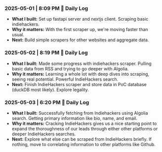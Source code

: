 ### 2025-05-01 | 8:09 PM 🧭 Daily Log

- **What I built:** Set up fastapi server and nextjs client. Scraping basic indiehackers.
- **Why it matters:** With the first scraper up, we're moving faster than usual.
- **Next:** Build simple scrapers for other websites and aggregate data.

### 2025-05-02 | 8:19 PM 🧭 Daily Log

- **What I built:** Made some progress with indiehackers scraper. Pulling basic data from RSS and trying to go deeper with Algolia.
- **Why it matters:** Learning a whole lot with deep dives into scraping, seeing real potential. Powerful IndieHackers search.
- **Next:** Finish IndieHackers scraper and store data in PoC database (duckDB most likely). Explore legality.

### 2025-05-03 | 6:20 PM 🧭 Daily Log

- **What I built:** Successfully fetching from Indiehackers using Algolia search. Getting primary information like bio, name, and email.
- **Why it matters:** Cracking IndieHackers gives us a nice starting point to expand the thoroughness of our leads through either other platforms or deeper IndieHackers searches.
- **Next:** Explore what else can be scraped from IndieHackers briefly. If nothing, move to correlating information to other platforms like Github.
